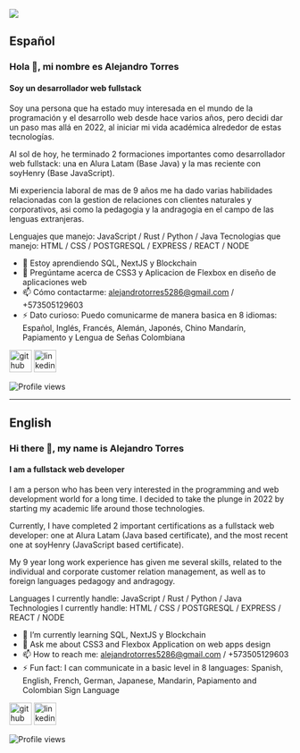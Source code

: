 ![](https://media.licdn.com/dms/image/D4E16AQGNK28rBaLHRw/profile-displaybackgroundimage-shrink_350_1400/0/1677512719869?e=1683158400&v=beta&t=jbaZSficgJEKDvfNB4pbG_g5jRfbOYYxLrtDXE9pDNs)

## Español
### Hola 👋, mi nombre es Alejandro Torres
#### Soy un desarrollador web fullstack

Soy una persona que ha estado muy interesada en el mundo de la programación y el desarrollo web desde hace varios años, pero decidi dar un paso mas allá en 2022, al iniciar mi vida académica alrededor de estas tecnologías.

Al sol de hoy, he terminado 2 formaciones importantes como desarrollador web fullstack: una en Alura Latam (Base Java) y la mas reciente con soyHenry (Base JavaScript).

Mi experiencia laboral de mas de 9 años me ha dado varias habilidades relacionadas con la gestion de relaciones con clientes naturales y corporativos, asi como la pedagogia y la andragogia en el campo de las lenguas extranjeras.

Lenguajes que manejo: JavaScript / Rust / Python / Java 
Tecnologias que manejo: HTML / CSS / POSTGRESQL / EXPRESS / REACT / NODE


- 🌱 Estoy aprendiendo SQL, NextJS y Blockchain 
- 💬 Pregúntame acerca de CSS3 y Aplicacion de Flexbox en diseño de aplicaciones web 
- 📫 Cómo contactarme: alejandrotorres5286@gmail.com / +573505129603 
- ⚡ Dato curioso: Puedo comunicarme de manera basica en 8 idiomas: Español, Inglés, Francés, Alemán, Japonés, Chino Mandarín, Papiamento y Lengua de Señas Colombiana 


[<img src='https://cdn.jsdelivr.net/npm/simple-icons@3.0.1/icons/github.svg' alt='github' height='40'>](https://github.com/jalejotorresm)  [<img src='https://cdn.jsdelivr.net/npm/simple-icons@3.0.1/icons/linkedin.svg' alt='linkedin' height='40'>](https://www.linkedin.com/in/jalejotorresm5286/) 

![Profile views](https://komarev.com/ghpvc/?username=jalejotorresm)

***

## English
### Hi there 👋, my name is Alejandro Torres
#### I am a fullstack web developer
I am a person who has been very interested in the programming and web development world for a long time. I decided to take the plunge in 2022 by starting my academic life around those technologies.

Currently, I have completed 2 important certifications as a fullstack web developer: one at Alura Latam (Java based certificate), and the most recent one at soyHenry (JavaScript based certificate).

My 9 year long work experience has given me several skills, related to the individual and corporate customer relation management, as well as to foreign languages pedagogy and andragogy.

Languages I currently handle: JavaScript / Rust / Python / Java 
Technologies I currently handle: HTML / CSS / POSTGRESQL / EXPRESS / REACT / NODE

- 🌱 I’m currently learning SQL, NextJS y Blockchain 
- 💬 Ask me about CSS3 and Flexbox Application on web apps design 
- 📫 How to reach me: alejandrotorres5286@gmail.com / +573505129603 
- ⚡ Fun fact: I can communicate in a basic level in 8 languages: Spanish, English, French, German, Japanese, Mandarin, Papiamento and Colombian Sign Language 


[<img src='https://cdn.jsdelivr.net/npm/simple-icons@3.0.1/icons/github.svg' alt='github' height='40'>](https://github.com/jalejotorresm)  [<img src='https://cdn.jsdelivr.net/npm/simple-icons@3.0.1/icons/linkedin.svg' alt='linkedin' height='40'>](https://www.linkedin.com/in/jalejotorresm5286/)  

![Profile views](https://komarev.com/ghpvc/?username=jalejotorresm)
